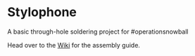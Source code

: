 # Stylophone
A basic through-hole soldering project for #operationsnowball

Head over to the [Wiki](https://github.com/PancakeLegend/Stylophone/wiki/Assembly-Guide) for the assembly guide.
